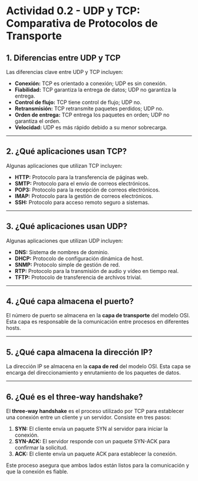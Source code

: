 # Actividad 0.2 - UDP y TCP: Comparativa de Protocolos de Transporte

## 1. Diferencias entre UDP y TCP

Las diferencias clave entre UDP y TCP incluyen:

- **Conexión:** TCP es orientado a conexión; UDP es sin conexión.  
- **Fiabilidad:** TCP garantiza la entrega de datos; UDP no garantiza la entrega.  
- **Control de flujo:** TCP tiene control de flujo; UDP no.  
- **Retransmisión:** TCP retransmite paquetes perdidos; UDP no.  
- **Orden de entrega:** TCP entrega los paquetes en orden; UDP no garantiza el orden.  
- **Velocidad:** UDP es más rápido debido a su menor sobrecarga.  

---

## 2. ¿Qué aplicaciones usan TCP?

Algunas aplicaciones que utilizan TCP incluyen:

- **HTTP:** Protocolo para la transferencia de páginas web.  
- **SMTP:** Protocolo para el envío de correos electrónicos.  
- **POP3:** Protocolo para la recepción de correos electrónicos.  
- **IMAP:** Protocolo para la gestión de correos electrónicos.  
- **SSH:** Protocolo para acceso remoto seguro a sistemas.  

---

## 3. ¿Qué aplicaciones usan UDP?

Algunas aplicaciones que utilizan UDP incluyen:

- **DNS:** Sistema de nombres de dominio.  
- **DHCP:** Protocolo de configuración dinámica de host.  
- **SNMP:** Protocolo simple de gestión de red.  
- **RTP:** Protocolo para la transmisión de audio y vídeo en tiempo real.  
- **TFTP:** Protocolo de transferencia de archivos trivial.  

---

## 4. ¿Qué capa almacena el puerto?

El número de puerto se almacena en la **capa de transporte** del modelo OSI. Esta capa es responsable de la comunicación entre procesos en diferentes hosts.  

---

## 5. ¿Qué capa almacena la dirección IP?

La dirección IP se almacena en la **capa de red** del modelo OSI. Esta capa se encarga del direccionamiento y enrutamiento de los paquetes de datos.  

---

## 6. ¿Qué es el three-way handshake?

El **three-way handshake** es el proceso utilizado por TCP para establecer una conexión entre un cliente y un servidor. Consiste en tres pasos:

1. **SYN:** El cliente envía un paquete SYN al servidor para iniciar la conexión.  
2. **SYN-ACK:** El servidor responde con un paquete SYN-ACK para confirmar la solicitud.  
3. **ACK:** El cliente envía un paquete ACK para establecer la conexión.  

Este proceso asegura que ambos lados están listos para la comunicación y que la conexión es fiable.
